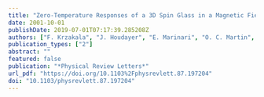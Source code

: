```yaml
---
title: "Zero-Temperature Responses of a 3D Spin Glass in a Magnetic Field"
date: 2001-10-01
publishDate: 2019-07-01T07:17:39.285208Z
authors: ["F. Krzakala", "J. Houdayer", "E. Marinari", "O. C. Martin", "G. Parisi"]
publication_types: ["2"]
abstract: ""
featured: false
publication: "*Physical Review Letters*"
url_pdf: "https://doi.org/10.1103%2Fphysrevlett.87.197204"
doi: "10.1103/physrevlett.87.197204"
---
```


